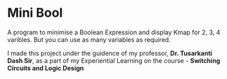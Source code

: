 # Mini Bool

  A program to minimise a Boolean Expression and display Kmap for 2, 3, 4 varibles.
  But you can use as many variables as required.

  I made this project under the guidence of my professor, **Dr. Tusarkanti Dash Sir**, as a part of my Experiential Learning on the course - **Switching Circuits and Logic Design**
 
